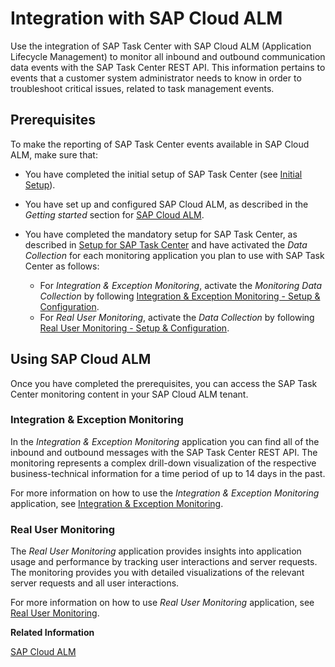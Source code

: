 <!-- loio092288d940e741738f3dd3d9a734ada7 -->

# Integration with SAP Cloud ALM

Use the integration of SAP Task Center with SAP Cloud ALM \(Application Lifecycle Management\) to monitor all inbound and outbound communication data events with the SAP Task Center REST API. This information pertains to events that a customer system administrator needs to know in order to troubleshoot critical issues, related to task management events.



<a name="loio092288d940e741738f3dd3d9a734ada7__section_w22_dyj_3bc"/>

## Prerequisites

To make the reporting of SAP Task Center events available in SAP Cloud ALM, make sure that:

-   You have completed the initial setup of SAP Task Center \(see [Initial Setup](../30-initial-setup/initial-setup-8347694.md)\).

-   You have set up and configured SAP Cloud ALM, as described in the *Getting started* section for [SAP Cloud ALM](https://support.sap.com/en/alm/sap-cloud-alm.html).

-   You have completed the mandatory setup for SAP Task Center, as described in [Setup for SAP Task Center](https://support.sap.com/en/alm/sap-cloud-alm/operations/expert-portal/setup-managed-services/calm-setup-stc.html) and have activated the *Data Collection* for each monitoring application you plan to use with SAP Task Center as follows:

    -   For *Integration & Exception Monitoring*, activate the *Monitoring Data Collection* by following [Integration & Exception Monitoring - Setup & Configuration](https://support.sap.com/en/alm/sap-cloud-alm/operations/expert-portal/integration-monitoring/int-mon-setup-support.html).
    -   For *Real User Monitoring*, activate the *Data Collection* by following [Real User Monitoring - Setup & Configuration](https://support.sap.com/en/alm/sap-cloud-alm/operations/expert-portal/real-user-monitoring/run-details.html#section_194947898_co).




<a name="loio092288d940e741738f3dd3d9a734ada7__section_lbn_2yj_3bc"/>

## Using SAP Cloud ALM

Once you have completed the prerequisites, you can access the SAP Task Center monitoring content in your SAP Cloud ALM tenant.



### Integration & Exception Monitoring

In the *Integration & Exception Monitoring* application you can find all of the inbound and outbound messages with the SAP Task Center REST API. The monitoring represents a complex drill-down visualization of the respective business-technical information for a time period of up to 14 days in the past.

For more information on how to use the *Integration & Exception Monitoring* application, see [Integration & Exception Monitoring](https://help.sap.com/docs/cloud-alm/applicationhelp/integration-exception-monitoring).



### Real User Monitoring

The *Real User Monitoring* application provides insights into application usage and performance by tracking user interactions and server requests. The monitoring provides you with detailed visualizations of the relevant server requests and all user interactions.

For more information on how to use *Real User Monitoring* application, see [Real User Monitoring](https://help.sap.com/docs/cloud-alm/applicationhelp/real-user-monitoring).

**Related Information**  


[SAP Cloud ALM](https://help.sap.com/docs/cloud-alm)

